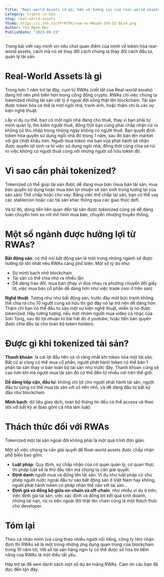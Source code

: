 ```yaml
---
Title: "Real-world Assets là gì, bàn về tương lai của real-world assets"
Category: Crypto cơ bản
Slug: real-world-assets
Thumb: https://i.ibb.co/YPrN7P6/rwa-Vs-M4aa0-JV9-D2-BLx4.png
Author: Tào Mạnh Đức
PublishDate: "2023-08-23"
---
```


Trong bài viết này mình xin nêu chút quan điểm của mình về token hóa real-world assets, cách mà nó sẽ thay đổi cách chúng ta thay đổi cách đầu tư, quản lý tài sản.

# Real-World Assets là gì

Trong hơn 1 năm trở lại đây, cụm từ RWAs (viết tắt của Real-world assets) đang trở nên phổ biến hơn trong cộng đồng crypto. RWAs chỉ việc chúng ta tokenized những tài sản vật lý ở ngoài đời sống thật lên blockchain. Tài sản được token hóa có thể là một ngôi nhà, tranh ảnh, hoặc thậm chí là các sự kiện nghệ thuật.

Lấy ví dụ cụ thể, bạn có một ngôi nhà đang cho thuê, thay vì bạn phải tự mình quản lý, tìm kiếm người thuê, đồng thời bạn cũng phải chấp nhận rủi ro không có thu nhập trong những ngày không có người thuê. Bạn quyết định token hóa quyền sử dụng ngồi nhà đó trong 1 năm, sau đó bán lên market với giá chiết khấu hơn. Người mua token mà bạn vừa phát hành sẽ nhận được quyền lợi sinh ra từ việc sử dụng ngôi nhà, đồng thời cũng chia sẻ rủi ro việc không có người thuê cùng với những người sở hữu token đó.

# Vì sao cần phải tokenized?

Tokenized có thể giúp tài sản được dễ dàng mua bán (mua bán tài sản, mua bán quyền sử dụng hoặc mua bán lợi nhuận sẽ sản sinh trong tương lai của sản sản)
Thế chấp hoặc cho vay: Bằng việc thế chấp tài sản, bạn có thể vay các stablecoin hoặc các tài sản khác thông qua các giao thức defi.

Và từ đó, dòng tiền liên quan đến tài sản được tokenized cũng sẽ dễ dàng luân chuyển hơn so với mô hình mua bán, chuyển nhượng truyền thống.

# Một số ngành được hưởng lợi từ RWAs?

**Bất động sản**: có thể nói bất động sản là một trong những ngành sẽ được hưởng lợi lớn nhất nếu RWAs càng phổ biến. Một số lý do như:
- Sự minh bạch nhờ blockchain
- Tài sản có thể chia nhỏ ra nhiều lần
- Dễ dàng trao đổi, mua bán (thay vì đưa nhau ra phường chuyển đổi giấy tờ, việc mua bán cổ phần dễ dàng hơn như việc trade coin ở trên sàn)

**Nghệ thuật**: Tương như như bất động sản, trước đây một bức tranh không thể chia ra cho 10 người cùng sở hữu thì giờ đây nó lại trở nên dễ dàng hơn. Thậm chí bạn có thể đầu tư vào một sự kiện nghệ thuật, miễn là nó được tokenized.
Hãy tưởng tượng, nếu một nhóm người mua video ca nhạc của Sơn Tùng, sau đó lợi nhuận từ bài hát đó ở youtube, hoặc tiền bản quyền được chia đều lại cho toàn bộ token holders.

# Được gì khi tokenized tài sản?

**Thanh khoản**: là cái lợi đầu tiên và rõ ràng nhất khi token hóa một tài sản. Bất cứ ai cũng có thể mua cổ phần, người phát hành token có thể bán 1 phần tài sản thay vì bán toàn bộ tài sản như trước đây. Thanh khoản cũng sẽ cao hơn khi mà người mua tài sản đó có thể đến từ nhiều nơi trên thế giới.

**Dễ dàng tiếp cận, đầu tư**: không chỉ lợi cho người phát hành tài sản, người đầu tư cũng có thể mua tài sản với số tiền nhỏ, và dễ dàng đầu từ bất kỳ đâu như blockchain

**Minh bạch**: dữ liệu giao dịch, toàn bộ thông tin đều có thể access và theo dõi với bất kỳ ai (bao gồm cả nhà làm luật)

# Thách thức đối với RWAs

Tokenized một tài sản ngoài đời không phải là một quá trình đơn giản.

Một số việc chúng ta cần giải quyết để Real-world assets được chấp nhận phổ biến bao gồm:
- **Luật pháp**: Quy định, sự chấp nhận của cơ quan quản lý, cơ quan thực thi pháp luật sẽ là thứ đầu tiên mà chúng ta cần giải quyết.
- **Định danh** người mua và đứng tên tài sản: Ví dụ như luật pháp có cho phép người nước ngoài đầu tư vào bất động sản ở Việt Nam hay không, người phát hành token có pháp nhân thế nào với tài sản...
- **Định giá và đồng bộ giữa on-chain và off-chain**: như nhiều ví dụ ở trên, việc định giá tài sản, việc xác định và đồng bộ kết quả kinh doanh, những tai nạn, rủi ro bên ngoài đời thật lên chain cũng là một thách thức cho developer.

# Tóm lại

Theo cá nhân mình (và cũng theo nhiều người nổi tiếng, công ty lớn) nhận định thì RWAs sẽ là một trong những ứng dụng quan trọng của blockchain trong 10 năm tới, Với số tài sản hàng ngìn tỷ có thể được số hóa thì tiềm năng của RWAs là một điều tất yếu.

Hãy trở lại để xem danh sách một số dự án mảng RWAs.
Cám ơn các bạn đã đọc đến tận đây.